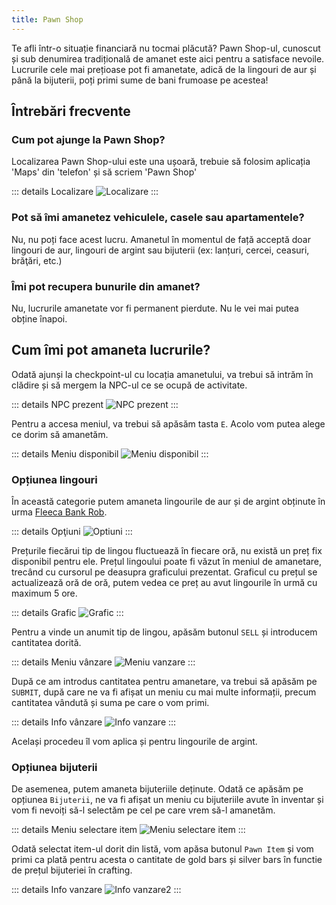 ```yaml
---
title: Pawn Shop
---
```


Te afli într-o situație financiară nu tocmai plăcută? Pawn Shop-ul, cunoscut și sub denumirea tradițională de amanet este aici pentru a satisface nevoile. Lucrurile cele mai prețioase pot fi amanetate, adică de la lingouri de aur și până la bijuterii, poți primi sume de bani frumoase pe acestea!

## Întrebări frecvente

### Cum pot ajunge la Pawn Shop?

Localizarea Pawn Shop-ului este una ușoară, trebuie să folosim aplicația 'Maps' din 'telefon' și să scriem 'Pawn Shop'

::: details Localizare
  <Image src="https://i.imgur.com/h7QMipB.gif" alt="Localizare" />
:::  

### Pot să îmi amanetez vehiculele, casele sau apartamentele?

Nu, nu poți face acest lucru. Amanetul în momentul de față acceptă doar lingouri de aur, lingouri de argint sau bijuterii (ex: lanțuri, cercei, ceasuri, brăţări, etc.)

### Îmi pot recupera bunurile din amanet?

Nu, lucrurile amanetate vor fi permanent pierdute. Nu le vei mai putea obține înapoi.

## Cum îmi pot amaneta lucrurile?

Odată ajunși la checkpoint-ul cu locația amanetului, va trebui să intrăm în clădire și să mergem la NPC-ul ce se ocupă de activitate.

::: details NPC prezent
  <Image src="https://i.imgur.com/0KAnsbw.png" alt="NPC prezent" />
:::  

Pentru a accesa meniul, va trebui să apăsăm tasta `E`. Acolo vom putea alege ce dorim să amanetăm.

::: details Meniu disponibil
  <Image src="https://i.imgur.com/LslWEPV.png" alt="Meniu disponibil" />
:::  

### Opțiunea lingouri

În această categorie putem amaneta lingourile de aur și de argint obținute în urma [Fleeca Bank Rob](../illegal-activities/robberies/fleeca-bank-robbery.md).

::: details Opţiuni
  <Image src="https://i.imgur.com/EVBkuJf.png" alt="Optiuni" />
:::  

Prețurile fiecărui tip de lingou fluctuează în fiecare oră, nu există un preț fix disponibil pentru ele. Prețul lingoului poate fi văzut în meniul de amanetare, trecând cu cursorul pe deasupra graficului prezentat. Graficul cu prețul se actualizează oră de oră, putem vedea ce preț au avut lingourile în urmă cu maximum 5 ore.

::: details Grafic
  <Image src="https://i.imgur.com/HrKcuIv.png" alt="Grafic" />
:::  

Pentru a vinde un anumit tip de lingou, apăsăm butonul `SELL` și introducem cantitatea dorită.

::: details Meniu vânzare
  <Image src="https://i.imgur.com/OIz4XZH.png" alt="Meniu vanzare" />
:::  

După ce am introdus cantitatea pentru amanetare, va trebui să apăsăm pe `SUBMIT`, după care ne va fi afișat un meniu cu mai multe informații, precum cantitatea vândută și suma pe care o vom primi.

::: details Info vânzare
  <Image src="https://i.imgur.com/czV09uW.png" alt="Info vanzare" />
:::  

Același procedeu îl vom aplica și pentru lingourile de argint.

### Opțiunea bijuterii

De asemenea, putem amaneta bijuteriile deținute. Odată ce apăsăm pe opțiunea `Bijuterii`, ne va fi afișat un meniu cu bijuteriile avute în inventar și vom fi nevoiți să-l selectăm pe cel pe care vrem să-l amanetăm.

::: details Meniu selectare item
  <Image src="https://i.imgur.com/MLzZhmo.png" alt="Meniu selectare item" />
:::  

Odată selectat item-ul dorit din listă, vom apăsa butonul `Pawn Item` și vom primi ca plată pentru acesta o cantitate de gold bars și silver bars în functie de prețul bijuteriei în crafting.

::: details Info vanzare
  <Image src="https://i.imgur.com/IgcZWkk.png" alt="Info vanzare2" />
:::  
